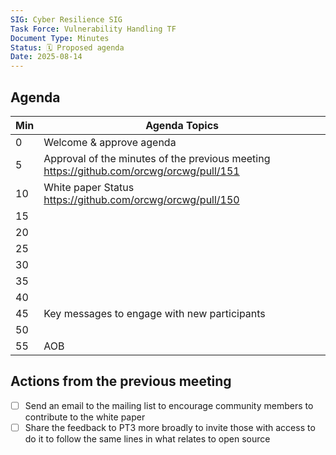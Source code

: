 ```yaml
---
SIG: Cyber Resilience SIG
Task Force: Vulnerability Handling TF
Document Type: Minutes
Status: 🗓️ Proposed agenda
Date: 2025-08-14
---
```


##  Agenda

| Min | Agenda Topics | 
| -- | ----- | 
|   0 | Welcome & approve agenda | 
|   5 | Approval of the minutes of the previous meeting  https://github.com/orcwg/orcwg/pull/151|
|  10 | White paper Status https://github.com/orcwg/orcwg/pull/150  |
|  15 |  |
|  20 |  |
|  25 |  |
|  30 |  |
|  35 |  |
|  40 |  | 
|  45 |  Key messages to engage with new participants|
|  50 |  | 
|  55 | AOB | 

## Actions from the previous meeting
- [ ] Send an email to the mailing list to encourage community members to contribute to the white paper
- [ ] Share the feedback to PT3 more broadly to invite those with access to do it to follow the same lines in what relates to open source
